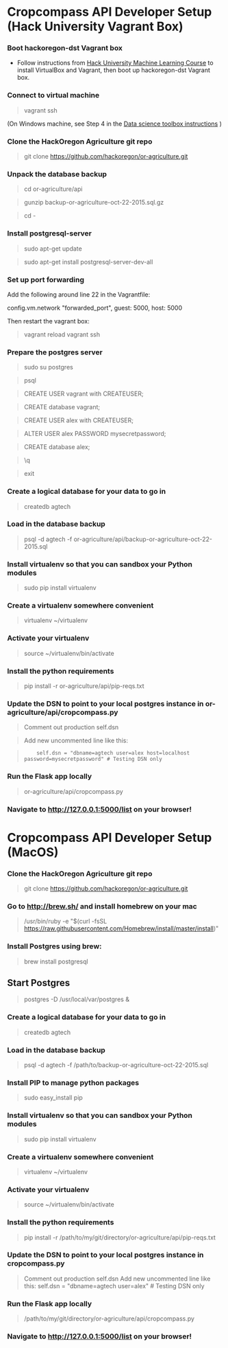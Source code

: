 # Cropcompass API Developer Setup (Hack University Vagrant Box)


### Boot hackoregon-dst Vagrant box

* Follow instructions from [Hack University Machine Learning Course](https://github.com/hackoregon/hack-university-machine-learning/blob/master/docs/install.md) to install VirtualBox and Vagrant, then boot up hackoregon-dst Vagrant box.

### Connect to virtual machine

> vagrant ssh 

(On Windows machine, see Step 4 in the [Data science toolbox instructions](http://datasciencetoolbox.org/) )

### Clone the HackOregon Agriculture git repo
> git clone https://github.com/hackoregon/or-agriculture.git

### Unpack the database backup
> cd or-agriculture/api

> gunzip backup-or-agriculture-oct-22-2015.sql.gz

> cd -

### Install postgresql-server

> sudo apt-get update

> sudo apt-get install postgresql-server-dev-all

### Set up port forwarding
Add the following around line 22 in the Vagrantfile:

config.vm.network "forwarded_port", guest: 5000, host: 5000

Then restart the vagrant box:

> vagrant reload
> vagrant ssh


### Prepare the postgres server
> sudo su postgres 

> psql

> CREATE USER vagrant with CREATEUSER;

> CREATE database vagrant; 

> CREATE USER alex with CREATEUSER;

> ALTER USER alex PASSWORD mysecretpassword;

> CREATE database alex; 

> \q

> exit

### Create a logical database for your data to go in
> createdb agtech

### Load in the database backup
> psql -d agtech -f or-agriculture/api/backup-or-agriculture-oct-22-2015.sql

### Install virtualenv so that you can sandbox your Python modules
> sudo pip install virtualenv

### Create a virtualenv somewhere convenient
> virtualenv ~/virtualenv

### Activate your virtualenv
> source ~/virtualenv/bin/activate

### Install the python requirements
> pip install -r or-agriculture/api/pip-reqs.txt 

### Update the DSN to point to your local postgres instance in or-agriculture/api/cropcompass.py
> Comment out production self.dsn

> Add new uncommented line like this:

>         self.dsn = "dbname=agtech user=alex host=localhost password=mysecretpassword" # Testing DSN only

### Run the Flask app locally
> or-agriculture/api/cropcompass.py

### Navigate to http://127.0.0.1:5000/list on your browser!


# Cropcompass API Developer Setup (MacOS)

### Clone the HackOregon Agriculture git repo
> git clone https://github.com/hackoregon/or-agriculture.git

### Go to http://brew.sh/ and install homebrew on your mac
> /usr/bin/ruby -e "$(curl -fsSL https://raw.githubusercontent.com/Homebrew/install/master/install)"

### Install Postgres using brew:
> brew install postgresql

## Start Postgres
> postgres -D /usr/local/var/postgres &

### Create a logical database for your data to go in
> createdb agtech

### Load in the database backup
> psql -d agtech -f /path/to/backup-or-agriculture-oct-22-2015.sql

### Install PIP to manage python packages
> sudo easy_install pip

### Install virtualenv so that you can sandbox your Python modules
> sudo pip install virtualenv

### Create a virtualenv somewhere convenient
> virtualenv ~/virtualenv

### Activate your virtualenv
> source ~/virtualenv/bin/activate

### Install the python requirements
> pip install -r /path/to/my/git/directory/or-agriculture/api/pip-reqs.txt

### Update the DSN to point to your local postgres instance in cropcompass.py
> Comment out production self.dsn
> Add new uncommented line like this:
>         self.dsn = "dbname=agtech user=alex" # Testing DSN only


### Run the Flask app locally
> /path/to/my/git/directory/or-agriculture/api/cropcompass.py

### Navigate to http://127.0.0.1:5000/list on your browser!
